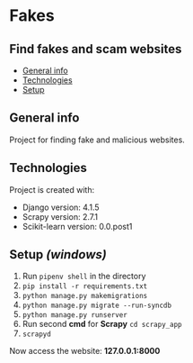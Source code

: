# Fakes
## Find fakes and scam websites
* [General info](#general-info)
* [Technologies](#technologies)
* [Setup](#setup)

## General info
Project for finding fake and malicious websites.
	
## Technologies
Project is created with:
* Django version: 4.1.5
* Scrapy version: 2.7.1
* Scikit-learn version: 0.0.post1

## Setup *(windows)*
1. Run ```pipenv shell``` in the directory
2. ```pip install -r requirements.txt```
3. ```python manage.py makemigrations```
4. ```python manage.py migrate --run-syncdb```
5. ```python manage.py runserver ```
6. Run second **cmd** for **Scrapy**
```cd scrapy_app```
7. ```scrapyd```

Now access the website: **127.0.0.1:8000**

